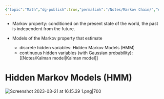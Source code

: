 ```yaml
---
{"topic":"Math","dg-publish":true,"permalink":"/Notes/Markov Chain/","dgPassFrontmatter":true,"noteIcon":""}
---
```


- Markov property: conditioned on the present state of the world, the past is independent from the future.

- Models of the Markov property that estimate 
	- discrete hidden variables:  Hidden Markov Models (HMM)
	- continuous hidden variables (with Gaussian probability): [[Notes/Kalman model\|Kalman model]]

# Hidden Markov Models (HMM)
![Screenshot 2023-03-21 at 16.15.39 1.png|700](/img/user/assets/images/Screenshot%202023-03-21%20at%2016.15.39%201.png)